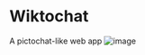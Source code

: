 # Wiktochat
A pictochat-like web app
![image](https://github.com/user-attachments/assets/62c737e3-310e-4a70-8b2a-2175e7392ac6)

